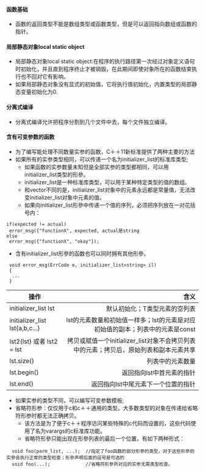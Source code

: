 #### 函数基础
+ 函数的返回类型不能是数组类型或函数类型，但是可以返回指向数组或函数的指针。

#### 局部静态对象local static object
+ 局部静态对象local static object:在程序的执行路径第一次经过对象定义语句时初始化，并且直到程序终止才被销毁，在此期间即使对象所在的函数结束执行也不回对它有影响。
+ 如果局部静态对象没有显式的初始值，它将执行值初始化，内置类型的局部静态变量初始化为0.

#### 分离式编译
+ 分离式编译允许把程序分割到几个文件中去，每个文件独立编译。

#### 含有可变参数的函数
+ 为了编写能处理不同数量实参的函数，C＋＋11新标准提供了两种主要的方法
+ 如果所有的实参类型相同，可以传递一个名为initializer_list的标准库类型;
  * 如果函数的实参数量未知但是全部实参的类型都相同，可以用initializer_list类型的形參。
  * initializer_list是一种标准库类型，可以用于某种特定类型的值的数组。
  * 和vector不同的是，initializer_list对象中的元素永远都是常量值，无法改变initializer_list对象中元素的值。
  * 如果向initializer_list形參中传递一个值的序列，必须把序列放在一对花括号内：
 ```
 if(expected != actual)
  error_msg({"functionX", expected, actual是string
 else
  error_msg({"functionX", "okay"});
 ```
  * 含有initializer_list形參的函数也可以同时拥有其他形參。
 ```
  void error_msg(ErrCode e, initializer_list<string> il)
  {
   ...
  }
 ```
| 操作                               | 含义          
| --------------------------------- |--------------:| 
| initializer_list<T> lst           | 默认初始化；T类型元素的空列表 | 
| initializer_list<T> lst{a,b,c...} | lst的元素数量和初始值一样多；lst的元素是对应初始值的副本；列表中的元素是const      |  
| lst2(lst) 或者 lst2 = lst          | 拷贝或赋值一个initializer_list对象不会拷贝列表中的元素；拷贝后，原始列表和副本元素共享     | 
| lst.size()                        | 列表中的元素数量     |  
| lst.begin()                       | 返回指向lst中首元素的指针     |  
| lst.end()                         | 返回指向lst中尾元素下一个位置的指针     | 

+ 如果实参的类型不同，可以编写可变参数模板;
+ 省略符形参：仅仅用于c和c＋＋通用的类型。大多数类型的对象在传递给省略符形参时都无法正确拷贝。
  * 该方法是为了便于c＋＋程序访问某些特殊的c代码而设置的，这些代码使用了名为varargs的c标准库功能。
  * 省略符形參只能出现在形參列表的最后一个位置，有如下两种形式：
```
  void foo(parm_list, ...);  //指定了foo函数的部分形參的类型，对于这些形參的实參会执行正常的类型检查；形參声明后面的逗号是可选的
  void foo(...);             //省略符形參所对应的实参无需类型检查。
```
